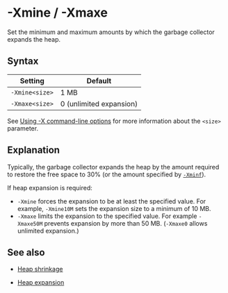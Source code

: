 <!--
* Copyright (c) 2017, 2018 IBM Corp. and others
*
* This program and the accompanying materials are made
* available under the terms of the Eclipse Public License 2.0
* which accompanies this distribution and is available at
* https://www.eclipse.org/legal/epl-2.0/ or the Apache
* License, Version 2.0 which accompanies this distribution and
* is available at https://www.apache.org/licenses/LICENSE-2.0.
*
* This Source Code may also be made available under the
* following Secondary Licenses when the conditions for such
* availability set forth in the Eclipse Public License, v. 2.0
* are satisfied: GNU General Public License, version 2 with
* the GNU Classpath Exception [1] and GNU General Public
* License, version 2 with the OpenJDK Assembly Exception [2].
*
* [1] https://www.gnu.org/software/classpath/license.html
* [2] http://openjdk.java.net/legal/assembly-exception.html
*
* SPDX-License-Identifier: EPL-2.0 OR Apache-2.0 OR GPL-2.0 WITH
* Classpath-exception-2.0 OR LicenseRef-GPL-2.0 WITH Assembly-exception
-->

# -Xmine / -Xmaxe 


Set the minimum and maximum amounts by which the garbage collector expands the heap.

## Syntax

| Setting         | Default                                     |
|-----------------|---------------------------------------------|
|`-Xmine<size>`   | 1 MB                                        |
|`-Xmaxe<size>`   | 0 (unlimited expansion)                     |

See [Using -X command-line options](x_jvm_commands.md) for more information about the `<size>` parameter.

## Explanation

Typically, the garbage collector expands the heap by the amount required to restore the free space to 30% (or the amount specified by [`-Xminf`](xminf.md)). 

If heap expansion is required:

- `-Xmine` forces the expansion to be at least the specified value. For example, `-Xmine10M` sets the expansion size to a minimum of 10 MB.  
- `-Xmaxe` limits the expansion to the specified value. For example `-Xmaxe50M` prevents expansion by more than 50 MB. (`-Xmaxe0` allows unlimited expansion.)

## See also

- <i class="fa fa-external-link" aria-hidden="true"></i> [Heap shrinkage](https://www.ibm.com/support/knowledgecenter/SSYKE2_8.0.0/com.ibm.java.vm.80.doc/docs/mm_gc_heapshrinkage.html)

- <i class="fa fa-external-link" aria-hidden="true"></i> [Heap expansion](https://www.ibm.com/support/knowledgecenter/SSYKE2_8.0.0/com.ibm.java.vm.80.doc/docs/mm_gc_heapexpansion.html)


<!-- ==== END OF TOPIC ==== xmine.md ==== -->
<!-- ==== END OF TOPIC ==== xmaxe.md ==== -->

